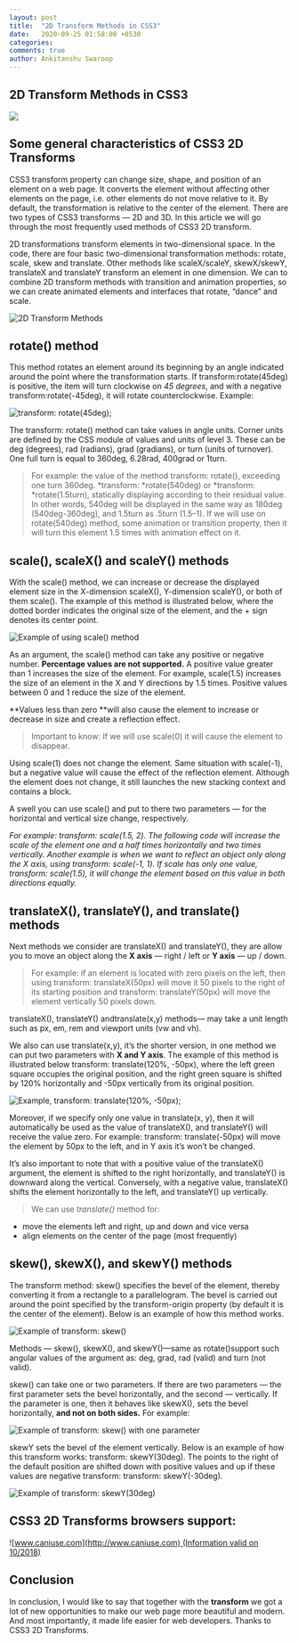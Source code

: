 ```yaml
---
layout: post
title:  "2D Transform Methods in CSS3"
date:   2020-09-25 01:58:00 +0530
categories:
comments: true
author: Ankitanshu Swaroop
---
```


## 2D Transform Methods in CSS3

![](https://cdn-images-1.medium.com/max/5102/1*XnA5hAMXvyirmom-JrGSXw.jpeg)

## Some general characteristics of CSS3 2D Transforms

CSS3 transform property can change size, shape, and position of an element on a web page. It converts the element without affecting other elements on the page, i.e. other elements do not move relative to it. By default, the transformation is relative to the center of the element. There are two types of CSS3 transforms — 2D and 3D. In this article we will go through the most frequently used methods of CSS3 2D transform.

2D transformations transform elements in two-dimensional space. In the code, there are four basic two-dimensional transformation methods: rotate, scale, skew and translate. Other methods like scaleX/scaleY, skewX/skewY, translateX and translateY transform an element in one dimension. 
We can to combine 2D transform methods with transition and animation properties, so we can create animated elements and interfaces that rotate, “dance” and scale.

![2D Transform Methods](https://cdn-images-1.medium.com/max/2000/1*_NVMTnvHTM9teQxrVRlDeg.png)

## rotate() method

This method rotates an element around its beginning by an angle indicated around the point where the transformation starts. If transform:rotate(45deg) is positive, the item will turn clockwise on *45 degrees*, and with a negative transform:rotate(-45deg), it will rotate counterclockwise. Example:

![transform: rotate(45deg);](https://cdn-images-1.medium.com/max/2000/0*-4Sh92Cr6p-B-oCE.png)

The transform: rotate() method can take values in angle units. Corner units are defined by the CSS module of values and units of level 3. These can be deg (degrees), rad (radians), grad (gradians), or turn (units of turnover). One full turn is equal to 360deg, 6.28rad, 400grad or 1turn.
>  For example: the value of the method transform: rotate(), exceeding one turn 360deg. *transform: *rotate(540deg) or *transform: *rotate(1.5turn), statically displaying according to their residual value. In other words, 540deg will be displayed in the same way as 180deg (540deg-360deg), and 1.5turn as .5turn (1.5–1). If we will use on rotate(540deg) method, some animation or transition property, then it will turn this element 1.5 times with animation effect on it.

## scale(), scaleX() and scaleY() methods

With the scale() method, we can increase or decrease the displayed element size in the X-dimension scaleX(), Y-dimension scaleY(), or both of them scale(). The example of this method is illustrated below, where the dotted border indicates the original size of the element, and the + sign denotes its center point.

![Example of using scale() method](https://cdn-images-1.medium.com/max/2824/0*zJv-ZBGzLE8rAZnP.png)

As an argument, the scale() method can take any positive or negative number. **Percentage values are not supported.** A positive value greater than 1 increases the size of the element. For example, scale(1.5) increases the size of an element in the X and Y directions by 1.5 times. Positive values between 0 and 1 reduce the size of the element.

**Values less than zero **will also cause the element to increase or decrease in size and create a reflection effect.
>  Important to know: If we will use scale(0) it will cause the element to disappear.

Using scale(1) does not change the element. Same situation with scale(-1), but a negative value will cause the effect of the reflection element. Although the element does not change, it still launches the new stacking context and contains a block.

A swell you can use scale() and put to there two parameters — for the horizontal and vertical size change, respectively.

*For example: transform: scale(1.5, 2). The following code will increase the scale of the element one and a half times horizontally and two times vertically. Another example is when we want to reflect an object only along the X axis, using transform: scale(-1, 1). 
If scale has only one value, transform: scale(1.5), it will change the element based on this value in both directions equally.*

## translateX(), translateY(), and translate() methods

Next methods we consider are translateX() and translateY(), they are allow you to move an object along the **X axis** — right / left or **Y axis** — up / down.
>  For example: if an element is located with zero pixels on the left, then using transform: translateX(50px) will move it 50 pixels to the right of its starting position and transform: translateY(50px) will move the element vertically 50 pixels down.

translateX(), translateY() andtranslate(x,y) methods— may take a unit length such as px, em, rem and viewport units (vw and vh).

We also can use translate(x,y), it’s the shorter version, in one method we can put two parameters with **X and Y axis**. The example of this method is illustrated below transform: translate(120%, -50px), where the left green square occupies the original position, and the right green square is shifted by 120% horizontally and -50px vertically from its original position.

![Example, transform: translate(120%, -50px);](https://cdn-images-1.medium.com/max/3530/0*c7Z7Z6QEnuZolDA4.png)

Moreover, if we specify only one value in translate(x, y), then it will automatically be used as the value of translateX(), and translateY() will receive the value zero.
For example: transform: translate(-50px) will move the element by 50px to the left, and in Y axis it’s won’t be changed.

It’s also important to note that with a positive value of the translateX() argument, the element is shifted to the right horizontally, and translateY() is downward along the vertical. Conversely, with a negative value, translateX() shifts the element horizontally to the left, and translateY() up vertically.
>  We can use *translate()* method for:
- move the elements left and right, up and down and vice versa
- align elements on the center of the page (most frequently)

## skew(), skewX(), and skewY() methods

The transform method: skew() specifies the bevel of the element, thereby converting it from a rectangle to a parallelogram. The bevel is carried out around the point specified by the transform-origin property (by default it is the center of the element). Below is an example of how this method works.

![Example of transform: skew()](https://cdn-images-1.medium.com/max/2496/0*fnGWpsSPzv27oMuy.png)

Methods — skew(), skewX(), and skewY()—same as rotate()support such angular values of the argument as: deg, grad, rad (valid) and turn (not valid).

skew() can take one or two parameters. If there are two parameters — the first parameter sets the bevel horizontally, and the second — vertically. If the parameter is one, then it behaves like skewX(), sets the bevel horizontally, **and not on both sides.** For example:

![Example of transform: skew() with one parameter](https://cdn-images-1.medium.com/max/4000/0*xgWIVZKy75VLtU1c.png)

skewY sets the bevel of the element vertically. Below is an example of how this transform works: transform: skewY(30deg). The points to the right of the default position are shifted down with positive values and up if these values are negative transform: transform: skewY(-30deg).

![Example of transform: skewY(30deg)](https://cdn-images-1.medium.com/max/3596/0*Ac8x5VlU1pjTd0VH.png)

## CSS3 2D Transforms browsers support:

![[www.caniuse.com](http://www.caniuse.com) (Information valid on 10/2018)](https://cdn-images-1.medium.com/max/2554/1*sHGcvUMTS8YEH7WFIcytuA.jpeg)

## Conclusion

In conclusion, I would like to say that together with the **transform** we got a lot of new opportunities to make our web page more beautiful and modern. And most importantly, it made life easier for web developers. Thanks to CSS3 2D Transforms.
